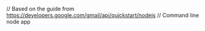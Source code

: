 // Based on the guide from https://developers.google.com/gmail/api/quickstart/nodejs
// Command line node app